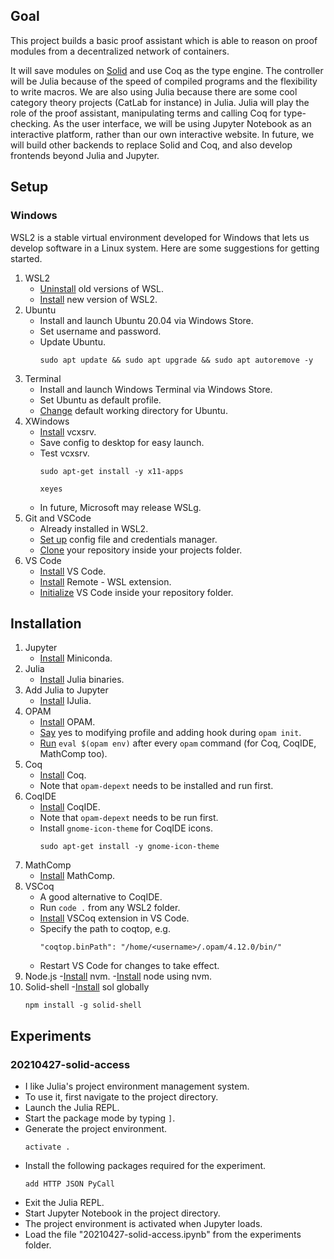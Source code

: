 ## Goal

This project builds a basic proof assistant which is able to reason on proof modules from a decentralized network of containers.

It will save modules on [Solid](https://solidproject.org/) and use Coq as the type engine. The controller will be Julia because of the speed of compiled programs and the flexibility to write macros. We are also using Julia because there are some cool category theory projects (CatLab for instance) in Julia. Julia will play the role of the proof assistant, manipulating terms and calling Coq for type-checking. As the user interface, we will be using Jupyter Notebook as an interactive platform, rather than our own interactive website. In future, we will build other backends to replace Solid and Coq, and also develop frontends beyond Julia and Jupyter.

## Setup

### Windows

WSL2 is a stable virtual environment developed for Windows that lets us develop software in a Linux system. Here are some suggestions for getting started.

1. WSL2
   - [Uninstall](https://pureinfotech.com/uninstall-wsl2-windows-10/) old versions of WSL.
   - [Install](https://docs.microsoft.com/en-us/windows/wsl/install-win10) new version of WSL2.
2. Ubuntu
   - Install and launch Ubuntu 20.04 via Windows Store.
   - Set username and password.
   - Update Ubuntu.
     ```
     sudo apt update && sudo apt upgrade && sudo apt autoremove -y
     ```
3. Terminal
   - Install and launch Windows Terminal via Windows Store.
   - Set Ubuntu as default profile.
   - [Change](https://docs.microsoft.com/en-us/windows/terminal/troubleshooting) default working directory for Ubuntu.
4. XWindows
   - [Install](https://github.com/affeldt-aist/mathcomp-install/blob/master/install-windows-en.org) vcxsrv.
   - Save config to desktop for easy launch.
   - Test vcxsrv. 
     ```
     sudo apt-get install -y x11-apps
     
     xeyes
     ```
   - In future, Microsoft may release WSLg.
5. Git and VSCode
   - Already installed in WSL2.
   - [Set up](https://docs.microsoft.com/en-us/windows/wsl/tutorials/wsl-git) config file and credentials manager.
   - [Clone](https://git-scm.com/book/en/v2/Git-Basics-Getting-a-Git-Repository) your repository inside your projects folder.
6. VS Code
   - [Install](https://code.visualstudio.com/download) VS Code.
   - [Install](https://marketplace.visualstudio.com/items?itemName=ms-vscode-remote.remote-wsl) Remote - WSL extension.
   - [Initialize](https://code.visualstudio.com/blogs/2019/09/03/wsl2) VS Code inside your repository folder.

## Installation

1. Jupyter
   - [Install](https://towardsdatascience.com/configuring-jupyter-notebook-in-windows-subsystem-linux-wsl2-c757893e9d69) Miniconda.
2. Julia
   - [Install](https://ferrolho.github.io/blog/2019-01-26/how-to-install-julia-on-ubuntu) Julia binaries.
3. Add Julia to Jupyter
   - [Install](https://datatofish.com/add-julia-to-jupyter/) IJulia.
4. OPAM
   - [Install](https://github.com/affeldt-aist/mathcomp-install/blob/master/install-windows-en.org) OPAM.
   - [Say](http://ace.cs.ohio.edu/~gstewart/courses/4100-16/hw/0.html) yes to modifying profile and adding hook during ``opam init``.
   - [Run](https://ocaml.org/docs/install.html) ``eval $(opam env)`` after every ``opam`` command (for Coq, CoqIDE, MathComp too).
5. Coq
   - [Install](https://coq.inria.fr/opam-using.html) Coq.
   - Note that ``opam-depext`` needs to be installed and run first.
6. CoqIDE
   - [Install](https://coq.inria.fr/opam-using.html) CoqIDE.
   - Note that ``opam-depext`` needs to be run first.
   - Install ``gnome-icon-theme`` for CoqIDE icons.
     ```
     sudo apt-get install -y gnome-icon-theme
     ```
7. MathComp
   - [Install](https://coq.inria.fr/opam-using.html) MathComp.
8. VSCoq
   - A good alternative to CoqIDE.
   - Run ``code .`` from any WSL2 folder.
   - [Install](https://github.com/coq-community/vscoq) VSCoq extension in VS Code.
   - Specify the path to coqtop, e.g.
     ```
     "coqtop.binPath": "/home/<username>/.opam/4.12.0/bin/"
     ```
   - Restart VS Code for changes to take effect.
9. Node.js
   -[Install](https://github.com/nvm-sh/nvm#install--update-script) nvm.
   -[Install](https://github.com/nvm-sh/nvm#usage) node using nvm.
10. Solid-shell
   -[Install](https://www.npmjs.com/package/solid-shell) sol globally
     ```
     npm install -g solid-shell
     ```   

## Experiments

### 20210427-solid-access

   - I like Julia's project environment management system. 
   - To use it, first navigate to the project directory. 
   - Launch the Julia REPL.
   - Start the package mode by typing ``]``.
   - Generate the project environment.
     ```
     activate .
     ```
   - Install the following packages required for the experiment.
     ```
     add HTTP JSON PyCall
     ```
   - Exit the Julia REPL.
   - Start Jupyter Notebook in the project directory.
   - The project environment is activated when Jupyter loads.
   - Load the file "20210427-solid-access.ipynb" from the experiments folder.

   
